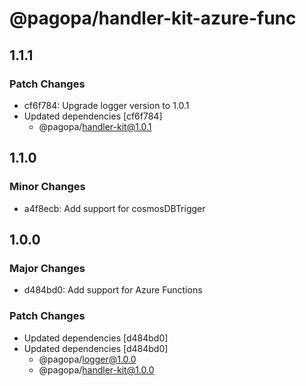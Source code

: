 # @pagopa/handler-kit-azure-func

## 1.1.1

### Patch Changes

- cf6f784: Upgrade logger version to 1.0.1
- Updated dependencies [cf6f784]
  - @pagopa/handler-kit@1.0.1

## 1.1.0

### Minor Changes

- a4f8ecb: Add support for cosmosDBTrigger

## 1.0.0

### Major Changes

- d484bd0: Add support for Azure Functions

### Patch Changes

- Updated dependencies [d484bd0]
- Updated dependencies [d484bd0]
  - @pagopa/logger@1.0.0
  - @pagopa/handler-kit@1.0.0

